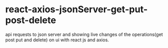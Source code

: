 # react-axios-jsonServer-get-put-post-delete

api requests to json server and showing live changes of the operations(get post put and delete) on ui with react js and axios.
